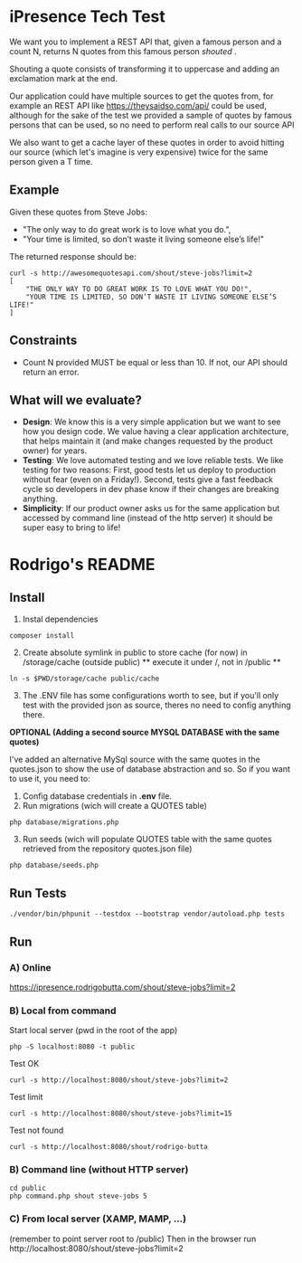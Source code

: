 # iPresence Tech Test 



We want you to implement a REST API that, given a famous person and a count N, returns N quotes from this famous person _shouted_ .

Shouting a quote consists of transforming it to uppercase and adding an exclamation mark at the end. 

Our application could have multiple sources to get the quotes from, for example an REST API like https://theysaidso.com/api/ could be used, 
although for the sake of the test we provided a sample of quotes by famous persons that can be used, so no need to perform real calls to our source API

We also want to get a cache layer of these quotes in order to avoid hitting our source (which let's imagine is very expensive) twice for the same person given a T time.

## Example 

Given these quotes from Steve Jobs:
- "The only way to do great work is to love what you do.",
- "Your time is limited, so don’t waste it living someone else’s life!"

The returned response should be:
```
curl -s http://awesomequotesapi.com/shout/steve-jobs?limit=2
[
    "THE ONLY WAY TO DO GREAT WORK IS TO LOVE WHAT YOU DO!",
    "YOUR TIME IS LIMITED, SO DON’T WASTE IT LIVING SOMEONE ELSE’S LIFE!"
]
```

## Constraints 
- Count N provided MUST be equal or less than 10. If not, our API should return an error.

## What will we evaluate?
* **Design**: We know this is a very simple application but we want to see how you design code. We value having a clear application architecture, that helps maintain it (and make changes requested by the product owner) for years.
* **Testing**: We love automated testing and we love reliable tests. We like testing for two reasons: First, good tests let us deploy to production without fear (even on a Friday!). Second, tests give a fast feedback cycle so developers in dev phase know if their changes are breaking anything.
* **Simplicity**: If our product owner asks us for the same application but accessed by command line (instead of the http server) it should be super easy to bring to life!




# Rodrigo's README



## Install

1) Instal dependencies
```
composer install
```

2) Create absolute symlink in public to store cache (for now) in /storage/cache (outside public) 
** execute it under /, not in /public **
```
ln -s $PWD/storage/cache public/cache
```

3) The .ENV file has some configurations worth to see, but if you'll only test with the provided json as source, theres no need to config anything there.


**OPTIONAL (Adding a second source MYSQL DATABASE with the same quotes)**

I've added an alternative MySql source with the same quotes in the quotes.json to show the use of database abstraction and so.
So if you want to use it, you need to:
1) Config database credentials in **.env** file.
2) Run migrations (wich will create a QUOTES table) 
```
php database/migrations.php
```
3) Run seeds (wich will populate QUOTES table with the same quotes retrieved from the repository quotes.json file) 
```
php database/seeds.php
```



## Run Tests
```
./vendor/bin/phpunit --testdox --bootstrap vendor/autoload.php tests
```


## Run


### A) Online

https://ipresence.rodrigobutta.com/shout/steve-jobs?limit=2


### B) Local from command 

Start local server (pwd in the root of the app)
```
php -S localhost:8080 -t public
```

Test OK
```
curl -s http://localhost:8080/shout/steve-jobs?limit=2
```

Test limit
```
curl -s http://localhost:8080/shout/steve-jobs?limit=15
```

Test not found
```
curl -s http://localhost:8080/shout/rodrigo-butta
```


### B) Command line (without HTTP server)
```
cd public
php command.php shout steve-jobs 5
```


### C) From local server (XAMP, MAMP, ...)

(remember to point server root to /public)
Then in the browser run http://localhost:8080/shout/steve-jobs?limit=2


